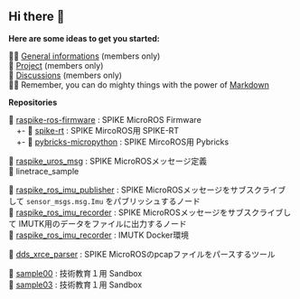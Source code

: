 ## Hi there 👋

**Here are some ideas to get you started:**

🙋‍♀️ [General informations](https://github.com/emtechstars/etrobo-general) (members only)  
🌈 [Project](https://github.com/orgs/emtechstars/projects/1) (members only)  
🍿 [Discussions](https://github.com/orgs/emtechstars/discussions) (members only)  
👩‍💻 Remember, you can do mighty things with the power of [Markdown](https://docs.github.com/github/writing-on-github/getting-started-with-writing-and-formatting-on-github/basic-writing-and-formatting-syntax)  

**Repositories**

🧙 [raspike-ros-firmware](https://github.com/emtechstars/raspike-ros-firmware) : SPIKE MicroROS Firmware  
　+- 🧙 [spike-rt](https://github.com/emtechstars/spike-rt) : SPIKE MircoROS用 SPIKE-RT  
　+- 🧙 [pybricks-micropython](https://github.com/emtechstars/pybricks-micropython) : SPIKE MircoROS用 Pybricks  

🧙 [raspike_uros_msg](https://github.com/emtechstars/raspike_uros_msg) : SPIKE MicroROSメッセージ定義  
🧙 linetrace_sample  

🧙 [raspike_ros_imu_publisher](https://github.com/emtechstars/raspike_ros_imu_publisher) : SPIKE MicroROSメッセージをサブスクライブして `sensor_msgs.msg.Imu` をパブリッシュするノード  
🧙 [raspike_ros_imu_recorder](https://github.com/emtechstars/raspike_ros_imu_recorder) : SPIKE MicroROSメッセージをサブスクライブして IMUTK用のデータをファイルに出力するノード  
🧙 [raspike_ros_imu_recorder](https://github.com/emtechstars/ubuntu-imu_tk) : IMUTK Docker環境  

🧙 [dds_xrce_parser](https://github.com/emtechstars/dds_xrce_parser) : SPIKE MicroROSのpcapファイルをパースするツール  

🧙 [sample00](https://github.com/emtechstars/sample00) : 技術教育１用 Sandbox  
🧙 [sample03](https://github.com/emtechstars/sample03) : 技術教育１用 Sandbox  
